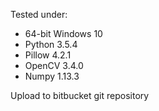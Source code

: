 Tested under:

- 64-bit Windows 10
- Python 3.5.4
- Pillow 4.2.1
- OpenCV 3.4.0
- Numpy 1.13.3

Upload to bitbucket git repository